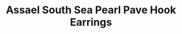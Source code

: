---
title: Assael South Sea Pearl Pave Hook Earrings
description: |
specs: |
  South Sea Pearl Cultured Pearl Earrings, 11.3 - 12.6mm. Diamond Pave Hook set in 18K White Gold, .25 ctw.
images:
  - image_path: /uploads/assael-south-sea-pearl-pave-hook-earrings.jpg
_category:
order: 16
categories:
  - earrings
---